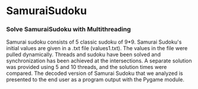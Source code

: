 # SamuraiSudoku
### Solve SamuraiSudoku with Multithreading
 
Samurai sudoku consists of 5 classic sudoku of 9*9. Samurai Sudoku's initial values are given in a .txt file (values1.txt). The values in the file were pulled dynamically. Threads and sudoku have been solved and synchronization has been achieved at the intersections. A separate solution was provided using 5 and 10 threads, and the solution times were compared. The decoded version of Samurai Sudoku that we analyzed is presented to the end user as a program output with the Pygame module.


